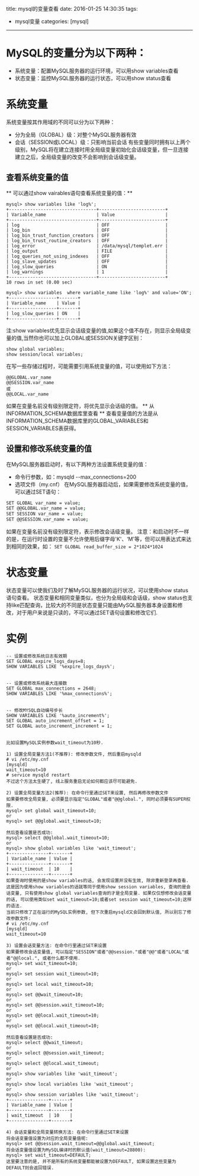 title: mysql的变量查看
date: 2016-01-25 14:30:35
tags:
 - mysql变量
categories: [mysql]

---

# MySQL的变量分为以下两种：
- 系统变量：配置MySQL服务器的运行环境，可以用show variables查看
- 状态变量：监控MySQL服务器的运行状态，可以用show status查看

# 系统变量
系统变量按其作用域的不同可以分为以下两种：
- 分为全局（GLOBAL）级：对整个MySQL服务器有效
- 会话（SESSION或LOCAL）级：只影响当前会话
有些变量同时拥有以上两个级别，MySQL将在建立连接时用全局级变量初始化会话级变量，但一旦连接建立之后，全局级变量的改变不会影响到会话级变量。

<!--more -->

## 查看系统变量的值
** 可以通过show vairables语句查看系统变量的值：**
```
mysql> show variables like 'log%';  
+---------------------------------+-------------------------+
| Variable_name                   | Value                   |
+---------------------------------+-------------------------+
| log                             | OFF                     |
| log_bin                         | OFF                     |
| log_bin_trust_function_creators | OFF                     |
| log_bin_trust_routine_creators  | OFF                     |
| log_error                       | /data/mysql/templet.err |
| log_output                      | FILE                    |
| log_queries_not_using_indexes   | OFF                     |
| log_slave_updates               | OFF                     |
| log_slow_queries                | ON                      |
| log_warnings                    | 1                       |
+---------------------------------+-------------------------+
10 rows in set (0.00 sec)

mysql> show variables  where variable_name like 'log%' and value='ON';   
+------------------+-------+
| Variable_name    | Value |
+------------------+-------+
| log_slow_queries | ON    |
+------------------+-------+

```
注:show variables优先显示会话级变量的值,如果这个值不存在，则显示全局级变量的值,当然你也可以加上GLOBAL或SESSION关键字区别：
```
show global variables;  
show session/local variables;
```
在写一些存储过程时，可能需要引用系统变量的值，可以使用如下方法：
```
@@GLOBAL.var_name  
@@SESSION.var_name 
或  
@@LOCAL.var_name  
```
如果在变量名前没有级别限定符，将优先显示会话级的值。
** 从INFORMATION_SCHEMA数据库里查看 **
查看变量值的方法是从INFORMATION_SCHEMA数据库里的GLOBAL_VARIABLES和SESSION_VARIABLES表获得。

## 设置和修改系统变量的值
在MySQL服务器启动时，有以下两种方法设置系统变量的值：
- 命令行参数，如：mysqld --max_connections=200
- 选项文件（my.cnf）
在MySQL服务器启动后，如果需要修改系统变量的值，可以通过SET语句：
```bash 
SET GLOBAL var_name = value;  
SET @@GLOBAL.var_name = value;  
SET SESSION var_name = value;  
SET @@SESSION.var_name = value;  
```
如果在变量名前没有级别限定符，表示修改会话级变量。
注意：和启动时不一样的是，在运行时设置的变量不允许使用后缀字母'K'、‘M'等，但可以用表达式来达到相同的效果，如：
`SET GLOBAL read_buffer_size = 2*1024*1024 ` 
 
# 状态变量
状态变量可以使我们及时了解MySQL服务器的运行状况，可以使用show status语句查看。
状态变量和相同变量类似，也分为全局级和会话级，show status也支持like匹配查询，比较大的不同是状态变量只能由MySQL服务器本身设置和修改，对于用户来说是只读的，不可以通过SET语句设置和修改它们.

# 实例
```
-- 设置或修改系统日志有效期
SET GLOBAL expire_logs_days=8;
SHOW VARIABLES LIKE '%expire_logs_days%';


-- 设置或修改系统最大连接数
SET GLOBAL max_connections = 2648;
SHOW VARIABLES LIKE '%max_connections%';


-- 修改MYSQL自动编号步长
SHOW VARIABLES LIKE '%auto_increment%';
SET GLOBAL auto_increment_offset = 1;
SET GLOBAL auto_increment_increment = 1;


比如设置MySQL实例参数wait_timeout为10秒.
 
1) 设置全局变量方法1(不推荐): 修改参数文件, 然后重启mysqld
# vi /etc/my.cnf
[mysqld]
wait_timeout=10
# service mysqld restart
不过这个方法太生硬了, 线上服务重启无论如何都应该尽可能避免.
 
2) 设置全局变量方法2(推荐): 在命令行里通过SET来设置, 然后再修改参数文件
如果要修改全局变量, 必须要显示指定"GLOBAL"或者"@@global.", 同时必须要有SUPER权限. 
mysql> set global wait_timeout=10;
or
mysql> set @@global.wait_timeout=10;
 
然后查看设置是否成功:
mysql> select @@global.wait_timeout=10;
or
mysql> show global variables like 'wait_timeout';
+---------------+-------+
| Variable_name | Value |
+---------------+-------+
| wait_timeout  | 10    | 
+---------------+-------+
如果查询时使用的是show variables的话, 会发现设置并没有生效, 除非重新登录再查看. 这是因为使用show variables的话就等同于使用show session variables, 查询的是会话变量, 只有使用show global variables查询的才是全局变量. 如果仅仅想修改会话变量的话, 可以使用类似set wait_timeout=10;或者set session wait_timeout=10;这样的语法. 
当前只修改了正在运行的MySQL实例参数, 但下次重启mysqld又会回到默认值, 所以别忘了修改参数文件:
# vi /etc/my.cnf
[mysqld]
wait_timeout=10
 
3) 设置会话变量方法: 在命令行里通过SET来设置
如果要修改会话变量值, 可以指定"SESSION"或者"@@session."或者"@@"或者"LOCAL"或者"@@local.", 或者什么都不使用. 
mysql> set wait_timeout=10;
or
mysql> set session wait_timeout=10;
or
mysql> set local wait_timeout=10;
or
mysql> set @@wait_timeout=10;
or
mysql> set @@session.wait_timeout=10;
or
mysql> set @@local.wait_timeout=10;
or
mysql> set @@local.wait_timeout=10;
 
然后查看设置是否成功:
mysql> select @@wait_timeout;
or
mysql> select @@session.wait_timeout;
or
mysql> select @@local.wait_timeout;
or
mysql> show variables like 'wait_timeout';
or
mysql> show local variables like 'wait_timeout';
or
mysql> show session variables like 'wait_timeout';
+---------------+-------+
| Variable_name | Value |
+---------------+-------+
| wait_timeout  | 10    | 
+---------------+-------+
 
4) 会话变量和全局变量转换方法: 在命令行里通过SET来设置
将会话变量值设置为对应的全局变量值呢:
mysql> set @@session.wait_timeout=@@global.wait_timeout;
将会话变量值设置为MySQL编译时的默认值(wait_timeout=28800):
mysql> set wait_timeout=DEFAULT;
这里要注意的是, 并不是所有的系统变量都能被设置为DEFAULT, 如果设置这些变量为DEFAULT则会返回错误. 
```